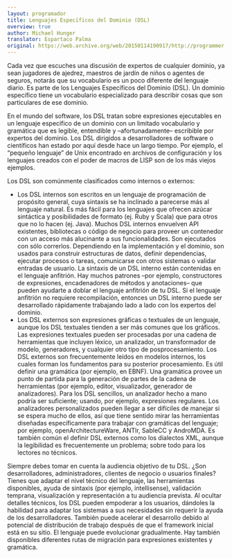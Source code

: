 ```yaml
---
layout: programador
title: Lenguajes Específicos del Dominio (DSL)
overview: true
author: Michael Hunger
translator: Espartaco Palma
original: https://web.archive.org/web/20150114190917/http://programmer.97things.oreilly.com/wiki/index.php/Domain-Specific_Languages
---
```


Cada vez que escuches una discusión de expertos de cualquier dominio, ya
sean jugadores de ajedrez, maestros de jardín de niños o agentes de
seguros, notarás que su vocabulario es un poco diferente del lenguaje
diario. Es parte de los Lenguajes Específicos del Dominio (DSL). Un
dominio específico tiene un vocabulario especializado para describir
cosas que son particulares de ese dominio.

En el mundo del software, los DSL tratan sobre expresiones ejecutables
en un lenguaje específico de un dominio con un limitado vocabulario y
gramática que es legible, entendible y –afortunadamente– escribible por
expertos del dominio. Los DSL dirigidos a desarrolladores de software o
científicos han estado por aquí desde hace un largo tiempo. Por ejemplo,
el “pequeño lenguaje” de Unix encontrado en archivos de configuración y
los lenguajes creados con el poder de macros de LISP son de los más
viejos ejemplos.

Los DSL son comúnmente clasificados como internos o externos:

- Los DSL internos son escritos en un lenguaje de programación de
propósito general, cuya sintaxis se ha inclinado a parecerse más al
lenguaje natural. Es más fácil para los lenguajes que ofrecen azúcar
sintáctica y posibilidades de formato (ej. Ruby y Scala) que para otros
que no lo hacen (ej. Java). Muchos DSL internos envuelven API
existentes, bibliotecas o código de negocio para proveer un contenedor
con un acceso más alucinante a sus funcionalidades. Son ejecutados con
sólo correrlos. Dependiendo en la implementación y el dominio, son
usados para construir estructuras de datos, definir dependencias,
ejecutar procesos o tareas, comunicarse con otros sistemas o validar
entradas de usuario. La sintaxis de un DSL interno están contenidas en
el lenguaje anfitrión. Hay muchos patrones –por ejemplo, constructores
de expresiones, encadenadores de métodos y anotaciones– que pueden
ayudarte a doblar el lenguaje anfitrión de tu DSL. Si el lenguaje
anfitrión no requiere recompilación, entonces un DSL interno puede ser
desarrollado rápidamente trabajando lado a lado con los expertos del
dominio.
- Los DSL externos son expresiones gráficas o textuales de un lenguaje,
aunque los DSL textuales tienden a ser más comunes que los gráficos. Las
expresiones textuales pueden ser procesadas por una cadena de
herramientas que incluyen léxico, un analizador, un transformador de
modelo, generadores, y cualquier otro tipo de posprocesamiento. Los DSL
externos son frecuentemente leídos en modelos internos, los cuales
forman los fundamentos para su posterior procesamiento. Es útil definir
una gramática (por ejemplo, en EBNF). Una gramática provee un punto de
partida para la generación de partes de la cadena de herramientas (por
ejemplo, editor, visualizador, generador de analizadores). Para los DSL
sencillos, un analizador hecho a mano podría ser suficiente; usando, por
ejemplo, expresiones regulares. Los analizadores personalizados pueden
llegar a ser difíciles de manejar si se espera mucho de ellos, así que
tiene sentido mirar las herramientas diseñadas específicamente para
trabajar con gramáticas del lenguaje; por ejemplo, openArchitectureWare,
ANTlr, SableCC y AndroMDA. Es también común el definir DSL externos como
los dialectos XML, aunque la legibilidad es frecuentemente un problema;
sobre todo para los lectores no técnicos.

Siempre debes tomar en cuenta la audiencia objetivo de tu DSL. ¿Son
desarrolladores, administradores, clientes de negocio o usuarios
finales? Tienes que adaptar el nivel técnico del lenguaje, las
herramientas disponibles, ayuda de sintaxis (por ejemplo, intellisense),
validación temprana, visualización y representación a tu audiencia
prevista. Al ocultar detalles técnicos, los DSL pueden empoderar a los
usuarios, dándoles la habilidad para adaptar los sistemas a sus
necesidades sin requerir la ayuda de los desarrolladores. También puede
acelerar el desarrollo debido al potencial de distribución de trabajo
después de que el framework inicial está en su sitio. El lenguaje puede
evolucionar gradualmente. Hay también disponibles diferentes rutas de
migración para expresiones existentes y gramática.

